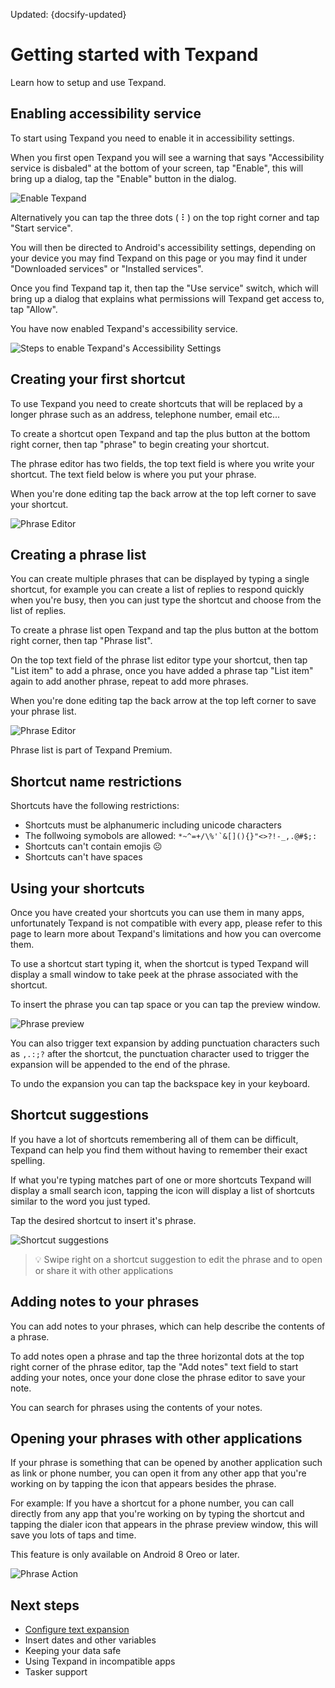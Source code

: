 
Updated: {docsify-updated}

# Getting started with Texpand

Learn how to setup and use Texpand.

## Enabling accessibility service

To start using Texpand you need to enable it in accessibility settings. 
 
When you first open Texpand you will see a warning that says "Accessibility service is disbaled" at the bottom of your screen, tap "Enable", this will bring up a dialog, tap the "Enable" button in the dialog.

![Enable Texpand](img/enable_accessibility_steps.png)

Alternatively you can tap the three dots ( ⠇) on the top right corner and tap "Start service". 

You will then be directed to Android's accessibility settings, depending on your device you may find Texpand on this page or you may find it under "Downloaded services" or "Installed services".

Once you find Texpand tap it, then tap the "Use service" switch, which will bring up a dialog that explains what permissions will Texpand get access to, tap "Allow". 

You have now enabled Texpand's accessibility service.

![Steps to enable Texpand's Accessibility Settings](img/accessibility_steps.png)

## Creating your first shortcut

To use Texpand you need to create shortcuts that will be replaced by a longer phrase such as an address, telephone number, email etc...

To create a shortcut open Texpand and tap the plus button at the bottom right corner, then tap "phrase" to begin creating your shortcut.

The phrase editor has two fields, the top text field is where you write your shortcut. The text field below is where you put your phrase. 

When you're done editing tap the back arrow at the top left corner to save your shortcut.

![Phrase Editor](img/create_phrase_steps.png)

## Creating a phrase list

You can create multiple phrases that can be displayed by typing a single shortcut, for example you can create a list of replies to respond quickly when you're busy, then you can just type the shortcut and choose from the list of replies.

To create a phrase list open Texpand and tap the plus button at the bottom right corner, then tap "Phrase list".

On the top text field of the phrase list editor type your shortcut, then tap "List item" to add a phrase, once you have added a phrase tap "List item" again to add another phrase, repeat to add more phrases.

When you're done editing tap the back arrow at the top left corner to save your phrase list.

![Phrase Editor](img/creating_phrase_list_steps.png)

Phrase list is part of Texpand Premium.

## Shortcut name restrictions

Shortcuts have the following restrictions:

- Shortcuts must be alphanumeric including unicode characters
- The follwoing symobols are allowed: ``*~^=+/\%'`&[](){}"<>?!-_,.@#$;:``
- Shortcuts can't contain emojis ☹️
- Shortcuts can't have spaces

## Using your shortcuts 

Once you have created your shortcuts you can use them in many apps, unfortunately Texpand is not compatible with every app, please refer to this page to learn more about Texpand's limitations and how you can overcome them. 

To use a shortcut start typing it, when the shortcut is typed Texpand will display a small window to take peek at the phrase associated with the shortcut.

To insert the phrase you can tap space or you can tap the preview window.

![Phrase preview](img/text_expansion_steps.png)

You can also trigger text expansion by adding punctuation characters such as `,.:;?` after the shortcut, the punctuation character used to trigger the expansion will be appended to the end of the phrase.

To undo the expansion you can tap the backspace key in your keyboard.

## Shortcut suggestions

If you have a lot of shortcuts remembering all of them can be difficult, Texpand can help you find them without having to remember their exact spelling. 


If what you're typing matches part of one or more shortcuts Texpand will display a small search icon, tapping the icon will display a list of shortcuts similar to the word you just typed.

Tap the desired shortcut to insert it's phrase.

![Shortcut suggestions](img/shortcut_suggestions.png)

>💡 Swipe right on a shortcut suggestion to edit the phrase and to open or share it with other applications

## Adding notes to your phrases

You can add notes to your phrases, which can help describe the contents of a phrase. 

To add notes open a phrase and tap the three horizontal dots at the top right corner of the phrase editor, tap the "Add notes" text field to start adding your notes, once your done close the phrase editor to save your note.

You can search for phrases using the contents of your notes.


## Opening your phrases with other applications

If your phrase is something that can be opened by another application such as link or phone number, you can open it from any other app that you're working on by tapping the icon that appears besides the phrase.

For example: If you have a shortcut for a phone number, you can call directly from any app that you're working on by typing the shortcut and tapping the dialer icon that appears in the phrase preview window, this will save you lots of taps and time. 

This feature is only available on Android 8 Oreo or later.

![Phrase Action](img/snippet_action_steps.png)

## Next steps

- [Configure text expansion](/text-expansion-configuration ':target=_self')
- Insert dates and other variables
- Keeping your data safe
- Using Texpand in incompatible apps
- Tasker support











